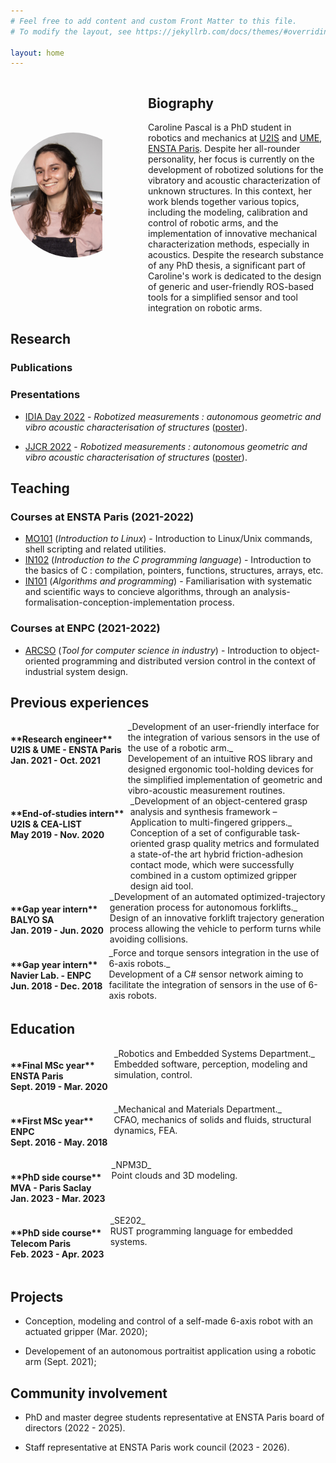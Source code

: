```yaml
---
# Feel free to add content and custom Front Matter to this file.
# To modify the layout, see https://jekyllrb.com/docs/themes/#overriding-theme-defaults

layout: home
---
```


<style>
.image-cropper {
  width: 200px;
  height: 200px;
  position: relative;
  overflow: hidden;
  border-radius: 50%;
  float: left;
  margin-right: 20px;
}

img.rounded {
  display: inline;
  margin: 0 auto;
  height: 100%;
  width: auto;
}

.container {
    display: flex;
    flex-direction: row;
    align-items: center; /* Align height */
}
.item {}

</style>

<div class="container">
<div class="item">
<div class="image-cropper">
<img src="/assets/me.jpg" class="rounded">
</div>
</div>
<div class="item">
<div>
<h2> Biography </h2>
Caroline Pascal is a PhD student in robotics and mechanics at <a href="http://u2is.ensta-paris.fr/">U2IS</a> and <a href="https://www.ensta-paris.fr/sites/default/files/fichiers/decouvrir/unite_de_mecanique.pdf">UME</a>, <a href="https://www.ensta-paris.fr/">ENSTA Paris</a>. Despite her all-rounder personality, her focus is currently on the development of robotized solutions for the vibratory and acoustic characterization of unknown structures. In this context, her work blends together various topics, including the modeling, calibration and control of robotic arms, and the implementation of innovative mechanical characterization methods, especially in acoustics. Despite the research substance of any PhD thesis, a significant part of Caroline's work is dedicated to the design of generic and user-friendly ROS-based tools for a simplified sensor and tool integration on robotic arms. 
</div>
</div>
</div>


## Research

### Publications

### Presentations

* [IDIA Day 2022](https://idia-day-2022.sciencesconf.org/) - _Robotized measurements : autonomous geometric and vibro acoustic characterisation of structures_ ([poster](/assets/Poster_28062022.pdf)).

* [JJCR 2022](https://jjcr-2022.sciencesconf.org/) - _Robotized measurements : autonomous geometric and vibro acoustic characterisation of structures_ ([poster](/assets/Poster_07112022.pdf)).


## Teaching

### Courses at ENSTA Paris (2021-2022)

* [MO101](https://perso.ensta-paris.fr/~chapoutot/teaching/mo101/) (_Introduction to Linux_) - Introduction to Linux/Unix commands, shell scripting and related utilities.
* [IN102](https://perso.ensta-paris.fr/~frehse/in102web/) (_Introduction to the C programming language_) - Introduction to the basics of C : compilation, pointers, functions, structures, arrays, etc.
* [IN101](https://ecampus.paris-saclay.fr/enrol/index.php?id=13880) (_Algorithms and programming_) - Familiarisation with systematic and scientific ways to concieve algorithms, through an analysis-formalisation-conception-implementation process.

### Courses at ENPC (2021-2022)

* [ARCSO](http://gede.enpc.fr/programme/Fiche.aspx) (_Tool for computer science in industry_) - Introduction to object-oriented programming and distributed version control in the context of industrial system design.

## Previous experiences

<div style="display: flex;">

<div style="flex:1 1 2; margin-right: 10px">
<h4>**Research engineer**<br/>
U2IS & UME - ENSTA Paris<br/>
Jan. 2021 - Oct. 2021</h4>
</div>

<div style="flex:2 1 0;">
_Development of an user-friendly interface for the integration of various sensors in the use of the use of a robotic arm._ <br/> Developement of an intuitive ROS library and designed ergonomic tool-holding devices for the simplified implementation of
geometric and vibro-acoustic measurement routines.
</div>
</div>

<div style="display: flex;">

<div style="flex:1 1 2; margin-right: 10px">
<h4>**End-of-studies intern**<br/>
U2IS & CEA-LIST<br/>
May 2019 - Nov. 2020</h4>
</div>

<div style="flex:2 1 0;">
_Development of an object-centered grasp analysis and synthesis framework – Application to multi-fingered grippers._ <br/> Conception of a set of configurable task-oriented grasp quality metrics and formulated a state-of-the art hybrid
friction-adhesion contact mode, which were successfully combined in a custom optimized gripper design aid tool.
</div>
</div>

<div style="display: flex;">

<div style="flex:1 1 2; margin-right: 10px">
<h4>**Gap year intern**<br/>
BALYO SA <br/>
Jan. 2019 - Jun. 2020</h4>
</div>

<div style="flex:2 1 0;">
_Development of an automated optimized-trajectory generation process for autonomous forklifts._ <br/> Design of an innovative forklift trajectory generation process allowing the vehicle to perform turns while avoiding collisions.
</div>
</div>

<div style="display: flex;">

<div style="flex:1 1 2; margin-right: 10px">
<h4>**Gap year intern**<br/>
Navier Lab. - ENPC <br/>
Jun. 2018 - Dec. 2018</h4>
</div>

<div style="flex:2 1 0;">
_Force and torque sensors integration in the use of 6-axis robots._ <br/> Development of a C# sensor network aiming to facilitate the integration of sensors in the use of 6-axis robots.
</div>
</div>

## Education

<div style="display: flex;">

<div style="flex:1 1 2; margin-right: 10px">
<h4>**Final MSc year**<br/>
ENSTA Paris <br/>
Sept. 2019 - Mar. 2020</h4>
</div>

<div style="flex:2 1 0;">
_Robotics and Embedded Systems Department._ <br/> Embedded software, perception, modeling and simulation, control.
</div>
</div>

<div style="display: flex;">

<div style="flex:1 1 2; margin-right: 10px">
<h4>**First MSc year**<br/>
ENPC <br/>
Sept. 2016 - May. 2018</h4>
</div>

<div style="flex:2 1 0;">
_Mechanical and Materials Department._ <br/> CFAO, mechanics of solids and fluids, structural dynamics, FEA.
</div>
</div>

<div style="display: flex;">

<div style="flex:1 1 2; margin-right: 10px">
<h4>**PhD side course**<br/>
MVA - Paris Saclay <br/>
Jan. 2023 - Mar. 2023</h4>
</div>

<div style="flex:2 1 0;">
_NPM3D_ <br/> Point clouds and 3D modeling.
</div>
</div>

<div style="display: flex;">

<div style="flex:1 1 2; margin-right: 10px">
<h4>**PhD side course**<br/>
Telecom Paris <br/>
Feb. 2023 - Apr. 2023 </h4>
</div>

<div style="flex:2 1 0;">
_SE202_ <br/> RUST programming language for embedded systems.
</div>
</div>

## Projects 

* Conception, modeling and control of a self-made 6-axis robot with an actuated gripper (Mar. 2020);

* Developement of an autonomous portraitist application using a robotic arm (Sept. 2021);

## Community involvement

* PhD and master degree students representative at ENSTA Paris board of directors (2022 - 2025).

* Staff representative at ENSTA Paris work council (2023 - 2026).